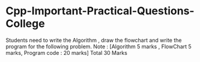 # Cpp-Important-Practical-Questions-College
Students need to write the Algorithm , draw the flowchart and write the program for the following problem. Note : [Algorithm 5 marks , FlowChart 5 marks, Program code : 20 marks] Total 30 Marks
